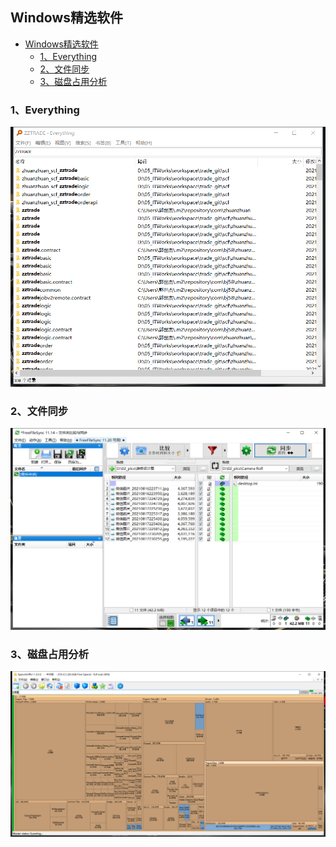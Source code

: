 ## Windows精选软件

- [Windows精选软件](#windows精选软件)
  - [1、Everything](#1everything)
  - [2、文件同步](#2文件同步)
  - [3、磁盘占用分析](#3磁盘占用分析)

### 1、Everything
![](https://github.com/guoshijie/UseFulTools/blob/main/05-saftware/windows/Everything.PNG)
### 2、文件同步
![](https://github.com/guoshijie/UseFulTools/blob/main/05-saftware/windows/FreeFileSync.PNG)
### 3、磁盘占用分析
![](https://github.com/guoshijie/UseFulTools/blob/main/05-saftware/windows/SpaceSniffer.PNG)
